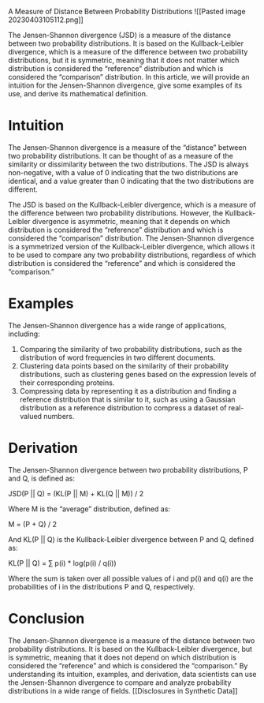 
A Measure of Distance Between Probability Distributions
 ![[Pasted image 20230403105112.png]]
 
 The Jensen-Shannon divergence (JSD) is a measure of the distance between two probability distributions. It is based on the Kullback-Leibler divergence, which is a measure of the difference between two probability distributions, but it is symmetric, meaning that it does not matter which distribution is considered the “reference” distribution and which is considered the “comparison” distribution. In this article, we will provide an intuition for the Jensen-Shannon divergence, give some examples of its use, and derive its mathematical definition.

# Intuition

The Jensen-Shannon divergence is a measure of the “distance” between two probability distributions. It can be thought of as a measure of the similarity or dissimilarity between the two distributions. The JSD is always non-negative, with a value of 0 indicating that the two distributions are identical, and a value greater than 0 indicating that the two distributions are different.

The JSD is based on the Kullback-Leibler divergence, which is a measure of the difference between two probability distributions. However, the Kullback-Leibler divergence is asymmetric, meaning that it depends on which distribution is considered the “reference” distribution and which is considered the “comparison” distribution. The Jensen-Shannon divergence is a symmetrized version of the Kullback-Leibler divergence, which allows it to be used to compare any two probability distributions, regardless of which distribution is considered the “reference” and which is considered the “comparison.”

# Examples

The Jensen-Shannon divergence has a wide range of applications, including:

1.  Comparing the similarity of two probability distributions, such as the distribution of word frequencies in two different documents.
2.  Clustering data points based on the similarity of their probability distributions, such as clustering genes based on the expression levels of their corresponding proteins.
3.  Compressing data by representing it as a distribution and finding a reference distribution that is similar to it, such as using a Gaussian distribution as a reference distribution to compress a dataset of real-valued numbers.

# Derivation

The Jensen-Shannon divergence between two probability distributions, P and Q, is defined as:

JSD(P || Q) = (KL(P || M) + KL(Q || M)) / 2

Where M is the “average” distribution, defined as:

M = (P + Q) / 2

And KL(P || Q) is the Kullback-Leibler divergence between P and Q, defined as:

KL(P || Q) = ∑ p(i) * log(p(i) / q(i))

Where the sum is taken over all possible values of i and p(i) and q(i) are the probabilities of i in the distributions P and Q, respectively.

# Conclusion

The Jensen-Shannon divergence is a measure of the distance between two probability distributions. It is based on the Kullback-Leibler divergence, but is symmetric, meaning that it does not depend on which distribution is considered the “reference” and which is considered the “comparison.” By understanding its intuition, examples, and derivation, data scientists can use the Jensen-Shannon divergence to compare and analyze probability distributions in a wide range of fields.
[[Disclosures in Synthetic Data]]